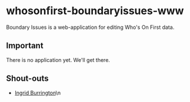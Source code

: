# whosonfirst-boundaryissues-www

Boundary Issues is a web-application for editing Who's On First data.

## Important

There is no application yet. We'll get there.

## Shout-outs

* [Ingrid Burrington](http://lifewinning.com/)\n
